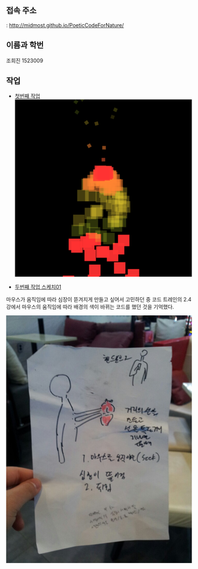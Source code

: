 ## 접속 주소
 : <http://midmost.github.io/PoeticCodeForNature/>

## 이름과 학번
조희진 1523009

## 작업
 * [첫번째 작업](https://editor.p5js.org/midmost44@gmail.com/sketches/FgHx1hfAA)
  ![첫 번째 작업 이미지](/untitled.png)

 * [두번째 작업 스케치01](https://editor.p5js.org/midmost44@gmail.com/sketches/Y1isIPn9O)

 마우스가 움직임에 따라 심장이 뜯겨지게 만들고 싶어서 고민하던 중 코드 트레인의 2.4강에서 마우스의
 움직임에 따라 배경의 색이 바뀌는 코드를 했던 것을 기억했다.

  ![첫 번째 작업 이미지](/heart.jpeg)
